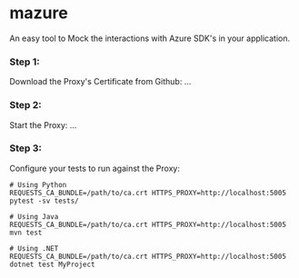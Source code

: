 # mazure
An easy tool to Mock the interactions with Azure SDK's in your application.


### Step 1: 
Download the Proxy's Certificate from Github:
...

### Step 2:
Start the Proxy:
...

### Step 3: 
Configure your tests to run against the Proxy:

```
# Using Python
REQUESTS_CA_BUNDLE=/path/to/ca.crt HTTPS_PROXY=http://localhost:5005 pytest -sv tests/

# Using Java
REQUESTS_CA_BUNDLE=/path/to/ca.crt HTTPS_PROXY=http://localhost:5005 mvn test

# Using .NET
REQUESTS_CA_BUNDLE=/path/to/ca.crt HTTPS_PROXY=http://localhost:5005 dotnet test MyProject
```


